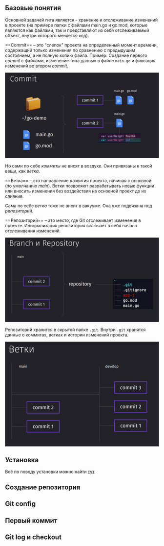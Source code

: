 
## Базовые понятия

Основной задачей гита является - хранение и отслеживание изменений в проекте (на примере папки с файлами main.go и go.mod, которые являются как файлами, так и представляют из себя отслеживаемый объект, внутри которого меняется код).

==Commit== – это "слепок" проекта на определенный момент времени, содержащий только изменения по сравнению с предыдущим состоянием, а не полную копию файла.
Пример: Создание первого *commit* с файлами, изменение типа данных в файле `main.go` и фиксация изменений во втором *commit*.

![](_png/Pasted%20image%2020240828193704.png)

Но сами по себе *коммиты* не висят в воздухе. Они привязаны к такой вещи, как *ветка*.

==Ветка== – это направление развития проекта, начиная с основной (по умолчанию *main*).
Ветки позволяют разрабатывать новые функции или вносить изменения без воздействия на основной проект до их слияния.

Сама по себе *ветка* тоже не висит в вакууме. Она уже подвязана под *репозиторий*.

==Репозиторий== – это место, где Git отслеживает изменения в проекте. Инициализация репозитория включает в себя начало отслеживания изменений.

![](_png/Pasted%20image%2020240828194456.png)

Репозиторий хранится в скрытой папке `.git`. Внутри `.git` хранятся данные о коммитах, ветках и истории изменений проекта.

![](_png/Pasted%20image%2020240828194508.png)

## Установка

Всё по поводу установки можно найти [тут](https://git-scm.com/book/en/v2/Getting-Started-Installing-Git)

## Создание репозитория











## Git config












## Первый коммит











## Git log и checkout







